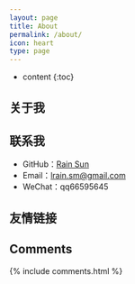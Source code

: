 ```yaml
---
layout: page
title: About
permalink: /about/
icon: heart
type: page
---
```


* content
{:toc}

## 关于我


## 联系我

* GitHub：[Rain Sun](https://github.com/lrainsun)
* Email：lrain.sm@gmail.com
* WeChat：qq66595645

## 友情链接

## Comments

{% include comments.html %}
